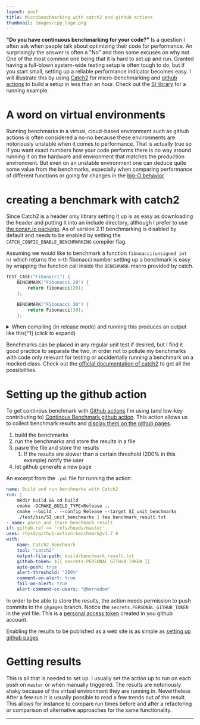 ```yaml
---
layout: post
title: Microbenchmarking with catch2 and github actions
thumbnail: images/cpp_logo.png
---
```


**"Do you have continuous benchmarking for your code?"** Is a question I often ask when people talk about optimizing their code for performance. An surprisingly the answer is often a "No" and then some excuses on why not. One of the most common one being that it is hard to set up and run. Granted having a full-blown system-wide testing setup is often tough to do, but if you start small, setting up a reliable performance indicator becomes easy. I will illustrate this by using [Catch2](https://github.com/catchorg/Catch2) for micro-benchmarking and [github actions](https://github.com/features/actions) to build a setup in less than an hour. Check out the [SI library](https://github.com/bernedom/SI) for a running example. 

# A word on virtual environments

Running benchmarks in a virtual, cloud-based environment such as github actions is often considered a no-no because these environments are notoriously unstable when it comes to performance. That is actually true so if you want exact numbers how your code performs there is no way around running it on the hardware and environment that matches the production environment. 
But even on an unstable environment one can deduce quite some value from the benchmarks, especially when comparing performance of different functions or going for changes in the [big-O behavior](https://en.wikipedia.org/wiki/Big_O_notation) 

# creating a benchmark with catch2

Since Catch2 is a header only library setting it up is as easy as downloading the header and putting it into an include directory, although I prefer to use [the conan.io package](https://bintray.com/catchorg/Catch2). As of version 2.11 benchmarking is disabled by default and needs to be enabled by setting the `CATCH_CONFIG_ENABLE_BENCHMARKING` compiler flag. 


Assuming we would like to benchmark a function `fibnoacci(unsigned int n)` which returns the n-th fibonacci number setting up a benchmark is easy by wrapping the function call inside the `BENCHMARK`-macro provided by catch. 

```cpp
TEST_CASE("Fibonacci") {
    BENCHMARK("Fibonacci 20") {
        return fibonacci(20);
    };

    BENCHMARK("Fibonacci 30") {
        return Fibonacci(30);
    };


```

<details>
<summary markdown="span">
When compiling (in release mode) and running this produces an output like this[^1] (click to expand)
</summary>

```text
~~~~~~~~~~~~~~~~~~~~~~~~~~~~~~~~~~~~~~~~~~~~~~~~~~~~~~~~~~~~~~~~~~~~~~~~~~~~~~~
Catch2_bench is a Catch v2.11.0 host application.
Run with -? for options

-------------------------------------------------------------------------------
Fibonacci
-------------------------------------------------------------------------------
/my/project/dir/catch2_bench.cpp:5
...............................................................................

benchmark name                                  samples       iterations    estimated
                                                mean          low mean      high mean
                                                std dev       low std dev   high std dev
-------------------------------------------------------------------------------
Fibonacci 10                                              100           134     4.9848 ms 
                                                       371 ns        357 ns        391 ns 
                                                        84 ns         63 ns        113 ns 
                                                                                          
Fibonacci 20                                              100             2      8.829 ms 
                                                    44.016 us     42.521 us     46.256 us 
                                                     9.156 us       6.73 us     12.104 us 
                                                                                          

===============================================================================
test cases: 1 | 1 passed
assertions: - none -

```
</details>

Benchmarks can be placed in any regular unit test if desired, but I find it good practice to separate the two, in order not to pollute my benchmarks with code only relevant for testing or accidentally running a benchmark on a mocked class. 
Check out the [official documentation of catch2](https://github.com/catchorg/Catch2/blob/master/docs/benchmarks.md) to get all the possibilities. 

# Setting up the github action 

To get continous benchmark with [Github actions](https://github.com/features/actions) I'm using (and low-key contributing to) [Continous Benchmark github action](https://github.com/marketplace/actions/continuous-benchmark). This action allows us to collect benchmark results and [display them on the github pages](https://si.dominikberner.ch/dev/bench/). 

1. build the benchmarks
2. run the benchmarks and store the results in a file
3. pasre the file and store the results 
   1. If the results are slower than a certain threshold (200% in this example) notify the user
4. let github generate a new page 

An excerpt from the `.yml` file for running the action: 
```yml
name: Build and run benchmarks with Catch2
run: |
    mkdir build && cd build
    cmake -DCMAKE_BUILD_TYPE=Release ..
    cmake --build . --config Release --target SI_unit_benchmarks
    ./test/bin/SI_unit_benchmarks | tee benchmark_result.txt
- name: parse and store benchmark result
if: github.ref == 'refs/heads/master'
uses: rhysd/github-action-benchmark@v1.7.0
with:
    name: Catch2 Benchmark
    tool: "catch2"
    output-file-path: build/benchmark_result.txt
    github-token: ${{ secrets.PERSONAL_GITHUB_TOKEN }}
    auto-push: true
    alert-threshold: "200%"
    comment-on-alert: true
    fail-on-alert: true
    alert-comment-cc-users: "@bernedom"
```

In order to be able to store the results, the action needs permission to push commits to the `ghpages` branch. Notice the `secrets.PERSONAL_GITHUB_TOKEN` in the yml file. This is a [personal access token](https://github.com/settings/tokens) created in you github account. 

Enabling the results to be published as a web site is as simple as [setting up github pages](https://pages.github.com/)

# Getting results

This is all that is needed to set up. I usually set the action up to run on each push on `master` or when manually triggered. The results are notoriously shaky because of the virtual environment they are running in. Nevertheless After a few run it is usually possible to read a few trends out of the result. This allows for instance to compare run times before and after a refactoring or comparison of alternative approaches for the same functionality.


---

[^1]: Different formats such as xml are supported by catch, but the current github action only supports parsing of text output